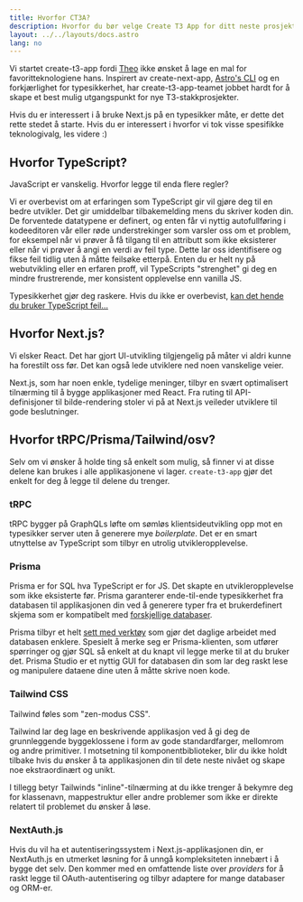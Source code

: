 ```yaml
---
title: Hvorfor CT3A?
description: Hvorfor du bør velge Create T3 App for ditt neste prosjekt
layout: ../../layouts/docs.astro
lang: no
---
```


Vi startet create-t3-app fordi [Theo](https://twitter.com/t3dotgg) ikke ønsket å lage en mal for favoritteknologiene hans. Inspirert av create-next-app, [Astro's CLI](https://astro.build) og en forkjærlighet for typesikkerhet, har create-t3-app-teamet jobbet hardt for å skape et best mulig utgangspunkt for nye T3-stakkprosjekter.

Hvis du er interessert i å bruke Next.js på en typesikker måte, er dette det rette stedet å starte. Hvis du er interessert i hvorfor vi tok visse spesifikke teknologivalg, les videre :)

## Hvorfor TypeScript?

JavaScript er vanskelig. Hvorfor legge til enda flere regler?

Vi er overbevist om at erfaringen som TypeScript gir vil gjøre deg til en bedre utvikler.
Det gir umiddelbar tilbakemelding mens du skriver koden din. De forventede datatypene er definert, og enten får vi nyttig autofullføring i kodeeditoren vår eller røde understrekinger som varsler oss om et problem, for eksempel når vi prøver å få tilgang til en attributt som ikke eksisterer eller når vi prøver å angi en verdi av feil type. Dette lar oss identifisere og fikse feil tidlig uten å måtte feilsøke etterpå. Enten du er helt ny på webutvikling eller en erfaren proff, vil TypeScripts "strenghet" gi deg en mindre frustrerende, mer konsistent opplevelse enn vanilla JS.

Typesikkerhet gjør deg raskere. Hvis du ikke er overbevist, [kan det hende du bruker TypeScript feil...](https://www.youtube.com/watch?v=RmGHnYUqQ4k)

## Hvorfor Next.js?

Vi elsker React. Det har gjort UI-utvikling tilgjengelig på måter vi aldri kunne ha forestilt oss før. Det kan også lede utviklere ned noen vanskelige veier.

Next.js, som har noen enkle, tydelige meninger, tilbyr en svært optimalisert tilnærming til å bygge applikasjoner med React. Fra ruting til API-definisjoner til bilde-rendering stoler vi på at Next.js veileder utviklere til gode beslutninger.

## Hvorfor tRPC/Prisma/Tailwind/osv?

Selv om vi ønsker å holde ting så enkelt som mulig, så finner vi at disse delene kan brukes i alle applikasjonene vi lager. `create-t3-app` gjør det enkelt for deg å legge til delene du trenger.

### tRPC

tRPC bygger på GraphQLs løfte om sømløs klientsideutvikling opp mot en typesikker server uten å generere mye _boilerplate_. Det er en smart utnyttelse av TypeScript som tilbyr en utrolig utvikleropplevelse.

### Prisma

Prisma er for SQL hva TypeScript er for JS. Det skapte en utvikleropplevelse som ikke eksisterte før.
Prisma garanterer ende-til-ende typesikkerhet fra databasen til applikasjonen din ved å generere typer fra et brukerdefinert skjema som er kompatibelt med [forskjellige databaser](https://www.prisma.io/docs/concepts/database-connectors).

Prisma tilbyr et helt [sett med verktøy](https://www.prisma.io/docs/concepts/overview/should-you-use-prisma#-you-want-a-tool-that-holistically-covers-your-database-workflows) som gjør det daglige arbeidet med databasen enklere. Spesielt å merke seg er Prisma-klienten, som utfører spørringer og gjør SQL så enkelt at du knapt vil legge merke til at du bruker det. Prisma Studio er et nyttig GUI for databasen din som lar deg raskt lese og manipulere dataene dine uten å måtte skrive noen kode.

### Tailwind CSS

Tailwind føles som "zen-modus CSS".

Tailwind lar deg lage en beskrivende applikasjon ved å gi deg de grunnleggende byggeklossene i form av gode standardfarger, mellomrom og andre primitiver. I motsetning til komponentbiblioteker, blir du ikke holdt tilbake hvis du ønsker å ta applikasjonen din til dete neste nivået og skape noe ekstraordinært og unikt.

I tillegg betyr Tailwinds "inline"-tilnærming at du ikke trenger å bekymre deg for klassenavn, mappestruktur eller andre problemer som ikke er direkte relatert til problemet du ønsker å løse.

### NextAuth.js

Hvis du vil ha et autentiseringssystem i Next.js-applikasjonen din, er NextAuth.js en utmerket løsning for å unngå kompleksiteten innebært i å bygge det selv. Den kommer med en omfattende liste over _providers_ for å raskt legge til OAuth-autentisering og tilbyr adaptere for mange databaser og ORM-er.
